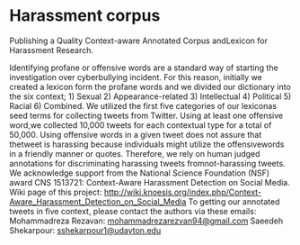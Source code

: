 # Harassment corpus
Publishing a Quality Context-aware Annotated Corpus andLexicon for Harassment Research.

Identifying profane or offensive words are a standard way of starting the investigation over cyberbullying incident.
For this reason, initially we created a lexicon form the profane words and we divided our dictionary into the six context; 1) Sexual 2) Appearance-related 3) Intellectual 4) Political 5) Racial 6) Combined. We utilized the first five categories of our lexiconas seed terms for collecting tweets from Twitter. Using at least one offensive word,we collected 10,000 tweets for each contextual type for a total of 50,000. Using offensive words in a given tweet does not assure that thetweet is harassing because individuals might utilize the offensivewords in a friendly manner or quotes. Therefore, we rely on human judged annotations for discriminating harassing tweets fromnot-harassing tweets.
We acknowledge support from the National Science Foundation (NSF) award CNS 1513721: Context-Aware Harassment Detection on Social Media.
Wiki page of this project: http://wiki.knoesis.org/index.php/Context-Aware_Harassment_Detection_on_Social_Media
To getting our annotated tweets in five context, please contact the authors via these emails: 
Mohammadreza Rezavan: mohammadrezarezvan94@gmail.com
Saeedeh Shekarpour: sshekarpour1@udayton.edu





